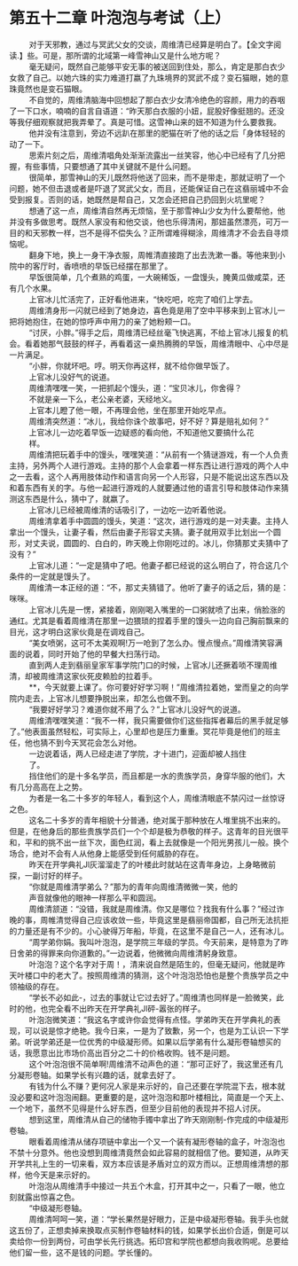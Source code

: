 <h1>第五十二章 叶泡泡与考试（上）</h1>
<div id="content">&nbsp&nbsp&nbsp&nbsp&nbsp&nbsp&nbsp&nbsp
 对于天邪教，通过与冥武父女的交谈，周维清已经算是明白了。【全文字阅读.】些。可是，那所谓的北域第一峰雪神山又是什么地方呢？
 <br/>&nbsp&nbsp&nbsp&nbsp&nbsp&nbsp&nbsp&nbsp
 毫无疑问，既然自己能够平安无事的被送回到住处，那么，肯定是那白衣少女救了自己。以她六珠的实力难道打嬴了九珠境界的冥武不成？变石猫眼，她的意珠竟然也是变石猫眼。
 <br/>&nbsp&nbsp&nbsp&nbsp&nbsp&nbsp&nbsp&nbsp
 不自觉的，周维清脑海中回想起了那白衣少女清冷绝色的容颜，用力的吞咽了一下口水，喃喃的自言自语道：“昨天那白衣服的小妞，屁股好像挺翘的。还没等我仔细观察就把我弄晕了。真是可惜。这雪神山来的妞不知道为什么要救我。
 <br/>&nbsp&nbsp&nbsp&nbsp&nbsp&nbsp&nbsp&nbsp
 他并没有注意到，旁边不远趴在那里的肥猫在听了他的话之后「身体轻轻的动了一下。
 <br/>&nbsp&nbsp&nbsp&nbsp&nbsp&nbsp&nbsp&nbsp
 思索片刻之后，周维清唱角处渐渐流露出一丝笑容，他心中已经有了几分把握，有些事情，只要想通了其中关键就不是什么问题。
 <br/>&nbsp&nbsp&nbsp&nbsp&nbsp&nbsp&nbsp&nbsp
 很简单，那雪神山的天儿既然将他送了回来，而不是带走，那就证明了一个问题，她不但击退或者是吓退了冥武父女，而且，还能保证自己在这翡丽城中不会受到报复。否则的话，她既然是帮自己，又怎会还把自己扔回到火坑里呢？
 <br/>&nbsp&nbsp&nbsp&nbsp&nbsp&nbsp&nbsp&nbsp
 想通了这一点，周维清自然再无烦恼，至于那雪神山少女为什么要帮他，他并没有多做思考。既然人家没有和他交谈，他也乐得清闲，那妞虽然漂亮，可万一目的和天邪教一样，岂不是得不偿失么？正所谓难得糊涂，周维清才不会去自寻烦恼呢。
 <br/>&nbsp&nbsp&nbsp&nbsp&nbsp&nbsp&nbsp&nbsp
 翻身下地，换上一身干净衣服，周帷清直接跑了出去洗漱一番。等他来到小院中的客厅时，香喷喷的早饭已经摆在那里了。
 <br/>&nbsp&nbsp&nbsp&nbsp&nbsp&nbsp&nbsp&nbsp
 早饭很简单，几个煮熟的鸡蛋，一大碗稀饭，一盘馒头，腌黄瓜做咸菜，还有几个水果。
 <br/>&nbsp&nbsp&nbsp&nbsp&nbsp&nbsp&nbsp&nbsp
 上官冰儿忙活完了，正好看他进来，“快吃吧，吃完了咱们上学去。
 <br/>&nbsp&nbsp&nbsp&nbsp&nbsp&nbsp&nbsp&nbsp
 周维清身形一闪就已经到了她身边，喜色竟是用了空中平移来到上官冰儿一把将她抱住，在她的惊呼声中用力的亲了她粉颊一口。
 <br/>&nbsp&nbsp&nbsp&nbsp&nbsp&nbsp&nbsp&nbsp
 “讨厌，小胖。”得手之后，周维清已经丝毫飞快逃离，不给上官冰儿报复的机会。看着她那气鼓鼓的样子，再看着这一桌热腾腾的早饭，周维清眼中、心中尽是一片满足。
 <br/>&nbsp&nbsp&nbsp&nbsp&nbsp&nbsp&nbsp&nbsp
 “小胖，你就坏吧。哼。明天你再这样，就不给你做早饭了。
 <br/>&nbsp&nbsp&nbsp&nbsp&nbsp&nbsp&nbsp&nbsp
 上官冰儿没好气的说道。
 <br/>&nbsp&nbsp&nbsp&nbsp&nbsp&nbsp&nbsp&nbsp
 周维清嘿嘿一笑，一把抓起个馒头，道：“宝贝冰儿，你舍得？
 <br/>&nbsp&nbsp&nbsp&nbsp&nbsp&nbsp&nbsp&nbsp
 不就是亲一下么，老公亲老婆，天经地义。
 <br/>&nbsp&nbsp&nbsp&nbsp&nbsp&nbsp&nbsp&nbsp
 上官本儿瞪了他一眼，不再理会他，坐在那里开始吃早点。
 <br/>&nbsp&nbsp&nbsp&nbsp&nbsp&nbsp&nbsp&nbsp
 周维清突然道：“冰儿，我给你诛个故事吧，好不好？算是赔礼如何？”
 <br/>&nbsp&nbsp&nbsp&nbsp&nbsp&nbsp&nbsp&nbsp
 上官冰儿一边吃着早饭一边疑惑的看向他，不知道他又要搞什么花
 <br/>&nbsp&nbsp&nbsp&nbsp&nbsp&nbsp&nbsp&nbsp
 样。
 <br/>&nbsp&nbsp&nbsp&nbsp&nbsp&nbsp&nbsp&nbsp
 周维清把玩着手中的馒头，嘿嘿笑道：“从前有一个猜谜游戏，有一个人负责主持，另外两个人进行游戏。主持的那个人会拿着一样东西让进行游戏的两个人中之一去看，这个人再用肢体动作和语言向另一个人形容，只是不能说出这东西以及和着东西有关的字。与他一起进行游戏的人就要通过他的语言引导和肢体动作来猜测这东西是什么，猜中了，就嬴了。
 <br/>&nbsp&nbsp&nbsp&nbsp&nbsp&nbsp&nbsp&nbsp
 上官冰儿已经被周维清的话吸引了，一边吃一边听着他说。
 <br/>&nbsp&nbsp&nbsp&nbsp&nbsp&nbsp&nbsp&nbsp
 周维清拿着手中圆圆的馒头，笑道：“这次，进行游戏的是一对夫妻。主持人拿出一个馒头，让妻子看，然后由妻子形容丈夫猜。妻子就用双手比划出一个圆形，对丈夫说，圆圆的、白白的，昨天晚上你刚吃过的。冰儿，你猜那丈夫猜中了没有？”
 <br/>&nbsp&nbsp&nbsp&nbsp&nbsp&nbsp&nbsp&nbsp
 上官冰儿道：“一定是猜中了吧。他妻子都已经说的这么明白了，符合这几个条件的一定就是馒头了。
 <br/>&nbsp&nbsp&nbsp&nbsp&nbsp&nbsp&nbsp&nbsp
 周维清一本正经的道：“不，那丈夫猜错了。他听了妻子的话之后，猜的是：咪咪。
 <br/>&nbsp&nbsp&nbsp&nbsp&nbsp&nbsp&nbsp&nbsp
 上官冰儿先是一愣，紧接着，刚刚喝入嘴里的一口粥就喷了出来，俏脸涨的通红。尤其是看着周维清在那里一边猥琐的捏着手里的馒头一边向自己胸前飘来的目光，这才明白这家伙竟是在调戏自己。
 <br/>&nbsp&nbsp&nbsp&nbsp&nbsp&nbsp&nbsp&nbsp
 “美女喷粥，这可不太美观啊!万一呛到了怎么办。慢点慢点。”周维清笑容满面的说着，同时开始了他的早餐大扫荡行动。
 <br/>&nbsp&nbsp&nbsp&nbsp&nbsp&nbsp&nbsp&nbsp
 直到两人走到翡丽皇家军事学院门口的时候，上官冰儿还撅着唢不理周维清，却被周维清这家伙死皮赖脸的拉着手。
 <br/>&nbsp&nbsp&nbsp&nbsp&nbsp&nbsp&nbsp&nbsp
 **，今天就要上课了。你可要好好学习啊！”周维清拉着她，堂而皇之的向学院内走去，上官冰儿想要挣脱出来，却怎么也做不到。
 <br/>&nbsp&nbsp&nbsp&nbsp&nbsp&nbsp&nbsp&nbsp
 “我要好好学习？难道你就不用了么？”上官冰儿没好气的说道。
 <br/>&nbsp&nbsp&nbsp&nbsp&nbsp&nbsp&nbsp&nbsp
 周维清嘿嘿笑道：“我不一样，我只需要做你们这些指挥者幕后的黑手就足够了。”他表面虽然轻松，可实际上，心里却也是压力重重。冥花毕竟是他们的班主任，他也猜不到今天冥花会怎么对他。
 <br/>&nbsp&nbsp&nbsp&nbsp&nbsp&nbsp&nbsp&nbsp
 一边说着话，两人已经走进了学院，才十进门，迎面却被人挡住
 <br/>&nbsp&nbsp&nbsp&nbsp&nbsp&nbsp&nbsp&nbsp
 了。
 <br/>&nbsp&nbsp&nbsp&nbsp&nbsp&nbsp&nbsp&nbsp
 挡住他们的是十多名学员，而且都是一水的贵族学员，身穿华服的他们，大有几分高高在上之势。
 <br/>&nbsp&nbsp&nbsp&nbsp&nbsp&nbsp&nbsp&nbsp
 为者是一名二十多岁的年轻人，看到这个人，周维清眼底不禁闪过一丝惊讶之色。
 <br/>&nbsp&nbsp&nbsp&nbsp&nbsp&nbsp&nbsp&nbsp
 这名二十多岁的青年相貌十分普通，绝对属于那种放在人堆里挑不出来的。但是，在他身后的那些贵族学员们一个个却是极为恭敬的样子。这青年的目光很平和，平和的挑不出一丝下次，面色红润，看上去就像是一个阳光男孩儿一般。换个场合，绝对不会有人从他身上能感受到任何威胁的存在。
 <br/>&nbsp&nbsp&nbsp&nbsp&nbsp&nbsp&nbsp&nbsp
 昨天在开学典礼Jl灰溜溜走了的叶楼此时就站在这青年身边，上身略微前探，一副讨好的样子。
 <br/>&nbsp&nbsp&nbsp&nbsp&nbsp&nbsp&nbsp&nbsp
 “你就是周维清学弟么？”那为的青年向周维清微微一笑，他的
 <br/>&nbsp&nbsp&nbsp&nbsp&nbsp&nbsp&nbsp&nbsp
 声音就像他的眼神一样那么平和圆润。
 <br/>&nbsp&nbsp&nbsp&nbsp&nbsp&nbsp&nbsp&nbsp
 周维清颔道：“没错，我就是周维清。你又是哪位？找我有什么事？”经过诈晚的事，周帷清觉得自己应该收敛一些，毕竟这里是翡丽帝国都，自己所无法抗拒的力量还是有不少的。小心驶得万年船，毕竟，在这里不是自己一人，还有冰儿。
 <br/>&nbsp&nbsp&nbsp&nbsp&nbsp&nbsp&nbsp&nbsp
 “周学弟你娟。我叫叶泡泡，是学院三年级的学员。今天前来，是特意为了昨日舍弟的得罪来向你道歉的。”一边说着，他微微向周维清躬身致意。
 <br/>&nbsp&nbsp&nbsp&nbsp&nbsp&nbsp&nbsp&nbsp
 叶泡泡？这个名字对于周！，清来说自然是陌生的，但毫无疑问，他就是昨天叶楼口中的老大了。按照周维清的猜测，这个叶泡泡恐怕也是整个贵族学员之中领袖级的存在。
 <br/>&nbsp&nbsp&nbsp&nbsp&nbsp&nbsp&nbsp&nbsp
 “学长不必如此-，过去的事就让它过去好了。”周维清也同样是一脸微笑，此时的他，也完全看不出昨天在开学典礼Jl砰-嚣张的样子。
 <br/>&nbsp&nbsp&nbsp&nbsp&nbsp&nbsp&nbsp&nbsp
 叶泡泡微笑道：“我这名字或许你会觉得有点怪。学弟昨天在开学典礼的表现，可以说是惊才绝艳。我今日来，一是为了致歉，另一个，也是为工认识一下学弟。听说学弟还是一位优秀的中级凝形师。如果以后学弟有什么凝形卷轴想买的话，我愿意出比市场价高出百分之二十的价格收购。钱不是问题。
 <br/>&nbsp&nbsp&nbsp&nbsp&nbsp&nbsp&nbsp&nbsp
 这个叶泡泡很不简单啊!周维清不动声色的道：“那可正好了，我这里还有几分凝形卷轴。如果学长有兴趣的话，就拿去好了。
 <br/>&nbsp&nbsp&nbsp&nbsp&nbsp&nbsp&nbsp&nbsp
 有钱为什么不赚？更何况人家是来示好的，自己还要在学院混下去，根本就没必要和这叶泡泡闹翻。更重要的是，这叶泡泡和那叶楼相比，简直是一个天上、一个地下，虽然不见得是什么好东西，但至少目前他的表现并不招人讨厌。
 <br/>&nbsp&nbsp&nbsp&nbsp&nbsp&nbsp&nbsp&nbsp
 想到这里，周维清从自己的储物手镯中拿出了昨天刚刚制-作完成的中级凝形卷轴。
 <br/>&nbsp&nbsp&nbsp&nbsp&nbsp&nbsp&nbsp&nbsp
 眼看着周维清从储存项链中拿出一个又一个装有凝形卷轴的盒子，叶泡泡也不禁十分意外。他也没想到周维清竟然会如此容易的就相信了他。要知道，从昨天开学共礼上生的一切来看，双方本应该是矛盾对立的双方而以。正想周维清想的那样，他今天是来示好的。
 <br/>&nbsp&nbsp&nbsp&nbsp&nbsp&nbsp&nbsp&nbsp
 叶泡泡从周维清手中接过一共五个木盒，打开其中之一，只看了一眼，他立刻就露出惊喜之色。
 <br/>&nbsp&nbsp&nbsp&nbsp&nbsp&nbsp&nbsp&nbsp
 “中级凝形卷轴。
 <br/>&nbsp&nbsp&nbsp&nbsp&nbsp&nbsp&nbsp&nbsp
 周维清呵呵一笑，道：“学长果然是好眼力，正是中级凝形卷轴。我手头也就这五份了，正想卖掉来换取点买制作卷轴材料的钱，如果学长出价合适，倒是可以卖给你一份到两份，可由学长先行挑选。拓印宫和学院也都想向我收购呢。总要给他们留一些，这不是钱的问题。学长懂的。
 <br/>&nbsp&nbsp&nbsp&nbsp&nbsp&nbsp&nbsp&nbsp
 <br/>&nbsp&nbsp&nbsp&nbsp&nbsp&nbsp&nbsp&nbsp
</div>
